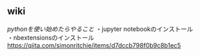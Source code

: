 ## wiki

_pythonを使い始めたらやること_
・jupyter notebookのインストール  
・nbextensionsのインストール  
  https://qiita.com/simonritchie/items/d7dccb798f0b9c8b1ec5  
